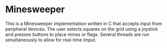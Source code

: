 # Minesweeper

This is a Minesweeper implementation written in C that accepts input from peripheral devices. The user selects squares on the grid using a joystick and presses buttons to place mines or flags. Several threads are run simultaneously to allow for real-time imput.
